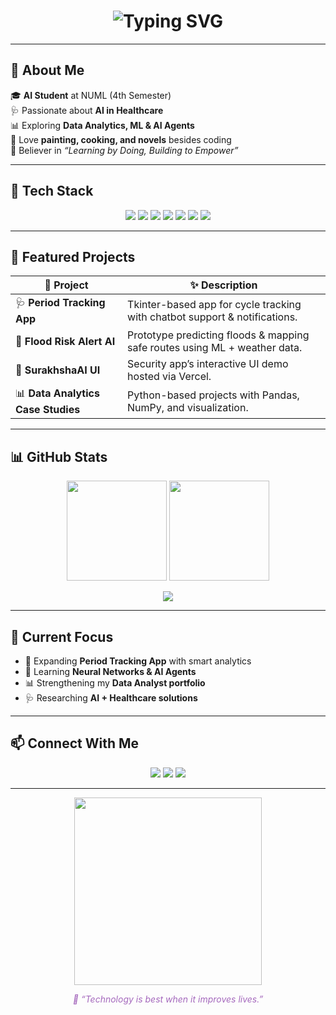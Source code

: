 <!-- Animated Header -->
<h1 align="center">
  <img src="https://readme-typing-svg.herokuapp.com?font=Trebuchet+MS&size=28&duration=3000&pause=800&color=9B59B6&center=true&vCenter=true&width=600&lines=Hey+There!+I'm+Dure+Adan+Noor;AI+Explorer+%7C+Healthcare+Innovator;Data+Analyst+in+Progress;Always+Learning+%26+Building" alt="Typing SVG" />
</h1>

---

## 💜 About Me  

🎓 **AI Student** at NUML (4th Semester)  
🩺 Passionate about **AI in Healthcare**  
📊 Exploring **Data Analytics, ML & AI Agents**  
🎨 Love **painting, cooking, and novels** besides coding  
🌸 Believer in *“Learning by Doing, Building to Empower”*  

---

## 🚀 Tech Stack  

<p align="center">
  <img src="https://img.shields.io/badge/Python-9b59b6?style=for-the-badge&logo=python&logoColor=white" />
  <img src="https://img.shields.io/badge/SQL-d291bc?style=for-the-badge&logo=postgresql&logoColor=white" />
  <img src="https://img.shields.io/badge/JavaScript-ba55d3?style=for-the-badge&logo=javascript&logoColor=white" />
  <img src="https://img.shields.io/badge/CustomTkinter-8e44ad?style=for-the-badge&logo=python&logoColor=white" />
  <img src="https://img.shields.io/badge/ScikitLearn-f7931e?style=for-the-badge&logo=scikitlearn&logoColor=white" />
  <img src="https://img.shields.io/badge/Matplotlib-4682B4?style=for-the-badge&logo=plotly&logoColor=white" />
  <img src="https://img.shields.io/badge/VS_Code-DA70D6?style=for-the-badge&logo=visualstudiocode&logoColor=white" />
</p>

---

## 🌟 Featured Projects  

| 🚀 Project | ✨ Description |
|------------|----------------|
| 🩺 **Period Tracking App** | Tkinter-based app for cycle tracking with chatbot support & notifications. |
| 🌊 **Flood Risk Alert AI** | Prototype predicting floods & mapping safe routes using ML + weather data. |
| 🤖 **SurakhshaAI UI** | Security app’s interactive UI demo hosted via Vercel. |
| 📊 **Data Analytics Case Studies** | Python-based projects with Pandas, NumPy, and visualization. |

---

## 📊 GitHub Stats  

<p align="center">
  <img src="https://github-readme-stats.vercel.app/api?username=DureAdanNoor&show_icons=true&theme=radical&title_color=ff69b4&icon_color=9b59b6&bg_color=141321" height="160" />
  <img src="https://streak-stats.demolab.com?user=DureAdanNoor&theme=radical&ring=ba55d3&fire=ff69b4&currStreakNum=ba55d3" height="160"/>
</p>

<p align="center">
  <img src="https://github-readme-activity-graph.vercel.app/graph?username=DureAdanNoor&theme=dracula&bg_color=141321&line=ba55d3&point=ff69b4" />
</p>

---

## 🎯 Current Focus  

- 🔬 Expanding **Period Tracking App** with smart analytics  
- 🧠 Learning **Neural Networks & AI Agents**  
- 📊 Strengthening my **Data Analyst portfolio**  
- 🩺 Researching **AI + Healthcare solutions**  

---

## 📫 Connect With Me  

<p align="center">
  <a href="mailto:your.email@example.com"><img src="https://img.shields.io/badge/Email-ff69b4?style=for-the-badge&logo=gmail&logoColor=white" /></a>
  <a href="https://www.linkedin.com/in/your-link"><img src="https://img.shields.io/badge/LinkedIn-9b59b6?style=for-the-badge&logo=linkedin&logoColor=white" /></a>
  <a href="https://github.com/DureAdanNoor"><img src="https://img.shields.io/badge/GitHub-ba55d3?style=for-the-badge&logo=github&logoColor=white" /></a>
</p>

---

<p align="center">
  <img src="https://media.giphy.com/media/l3vR85PnGsBwu1PFK/giphy.gif" width="300px" />
</p>

<p align="center" style="color:#a569bd; font-style:italic;">
💬 “Technology is best when it improves lives.”  
</p>

